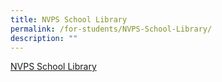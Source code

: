```yaml
---
title: NVPS School Library
permalink: /for-students/NVPS-School-Library/
description: ""
---
```

[NVPS School Library](https://schoolibrary.moe.edu.sg/northviewpri/  )